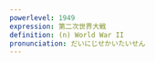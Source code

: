 ```yaml
---
powerlevel: 1949
expression: 第二次世界大戦
definition: (n) World War II
pronunciation: だいにじせかいたいせん
---
```

